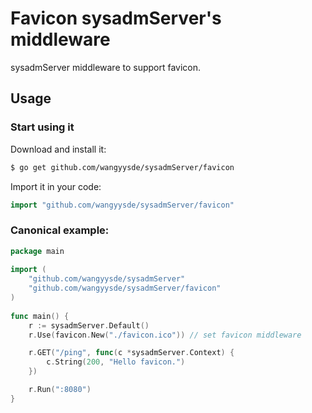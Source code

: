 # Favicon sysadmServer's middleware

sysadmServer middleware to support favicon.

## Usage

### Start using it

Download and install it:

```sh
$ go get github.com/wangyysde/sysadmServer/favicon
```

Import it in your code:

```go
import "github.com/wangyysde/sysadmServer/favicon"
```

### Canonical example:

```go
package main
            
import (
    "github.com/wangyysde/sysadmServer"
    "github.com/wangyysde/sysadmServer/favicon"
)
            
func main() {
    r := sysadmServer.Default()
    r.Use(favicon.New("./favicon.ico")) // set favicon middleware 

    r.GET("/ping", func(c *sysadmServer.Context) {
        c.String(200, "Hello favicon.")
    })

    r.Run(":8080")
}
```
